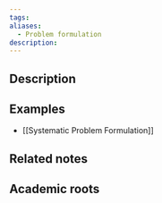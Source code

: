 ```yaml
---
tags: 
aliases:
  - Problem formulation
description:
---
```


## Description


## Examples 
- [[Systematic Problem Formulation]]

## Related notes 


## Academic roots
